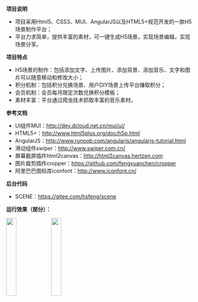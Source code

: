 <p><strong>项目说明</strong></p>
<ul>
    <li>项目采用Html5、CSS3、MUI、AngularJS以及HTML5+规范开发的一款H5场景制作平台；</li>
    <li>平台力求简单，提供丰富的素材，可一键生成H5场景，实现场景编辑，实现场景分享。</li>
</ul>
<p><strong>项目特点</strong></p>
<ul>
    <li>H5场景的制作：包括添加文字、上传图片、添加背景、添加音乐、文字和图片可以随意移动和修改大小；</li>
    <li>积分机制：包括积分兑换场景、用户DIY场景上传平台赚取积分；</li>
    <li>会员机制：会员每月限定次数兑换积分模板；</li>
    <li>素材丰富：平台通过爬虫技术抓取丰富的音乐素材。</li>   
</ul>
<p><strong>参考文档</strong></p>
<ul>
    <li>UI组件MUI：<a href="http://dev.dcloud.net.cn/mui/ui/">http://dev.dcloud.net.cn/mui/ui/</a></li>
    <li>HTML5+：<a href="http://www.html5plus.org/doc/h5p.html">http://www.html5plus.org/doc/h5p.html</a></li>
    <li>AngularJS：<a href="http://www.runoob.com/angularjs/angularjs-tutorial.html">http://www.runoob.com/angularjs/angularjs-tutorial.html</a></li>
    <li>滑动组件swiper：<a href="http://www.swiper.com.cn/">http://www.swiper.com.cn/</a></li>   
    <li>屏幕截屏插件html2canvas：<a href="http://html2canvas.hertzen.com/">http://html2canvas.hertzen.com</a></li>
    <li>图片裁剪插件cropper：<a href="https://github.com/fengyuanchen/cropper">https://github.com/fengyuanchen/cropper</a></li>
    <li>阿里巴巴图标库iconfont：<a href="http://www.iconfont.cn/">http://www.iconfont.cn/</a></li>
</ul>
<p><strong>后台代码</strong></p>
<ul>
    <li>SCENE：<a href="https://gitee.com/hsfeng/scene">https://gitee.com/hsfeng/scene</a></li>
</ul>
<p><strong>运行效果（部分）：</strong></p>
<img width="23%" src="https://gitee.com/uploads/images/2018/0410/210323_f71fa5bc_1196576.png"/>
<img width="23%" src="https://gitee.com/uploads/images/2018/0410/211258_3f6f88ae_1196576.png"/>
